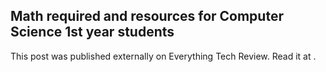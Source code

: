 ## Math required and resources for Computer Science 1st year students

This post was published externally on Everything Tech Review. Read it at .